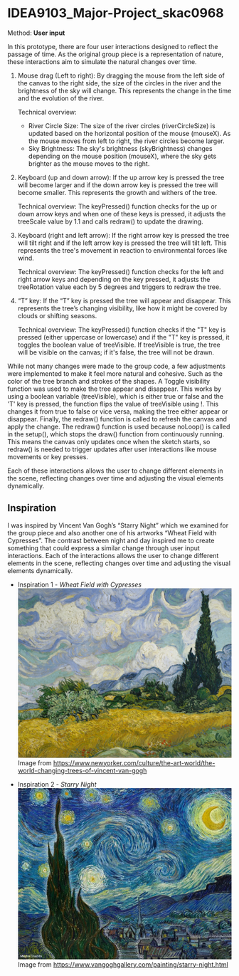 # IDEA9103_Major-Project_skac0968

Method: **User input**

In this prototype, there are four user interactions designed to reflect the passage of time. As the original group piece is a representation of nature, these interactions aim to simulate the natural changes over time.

1. Mouse drag (Left to right): By dragging the mouse from the left side of the canvas to the right side, the size of the circles in the river and the brightness of the sky will change. This represents the change in the time and the evolution of the river. 
   
   Technical overview: 
    - River Circle Size: The size of the river circles (riverCircleSize) is updated based on the horizontal position of the mouse (mouseX). As the mouse moves from left to right, the river circles become larger.
    - Sky Brightness: The sky's brightness (skyBrightness) changes depending on the mouse position (mouseX), where the sky gets brighter as the mouse moves to the right.

2. Keyboard (up and down arrow): If the up arrow key is pressed the tree will become larger and if the down arrow key is pressed the tree will become smaller. This represents the growth and withers of the tree. 

    Technical overview:
    The keyPressed() function checks for the up or down arrow keys and when one of these keys is pressed, it adjusts the treeScale value by 1.1 and calls redraw() to update the drawing.

3. Keyboard (right and left arrow): If the right arrow key is pressed the tree will tilt right and if the left arrow key is pressed the tree will tilt left. This represents the tree's movement in reaction to environmental forces like wind.
    
    Technical overview:
    The keyPressed() function checks for the left and right arrow keys and depending on the key pressed, it adjusts the treeRotation value each by 5 degrees and triggers to redraw the tree.

4. “T” key:  If the “T” key is pressed the tree will appear and disappear. This represents the tree’s changing visibility, like how it might be covered by clouds or shifting seasons. 

    Technical overview:
    The keyPressed() function checks if the "T" key is pressed (either uppercase or lowercase) and if the "T" key is pressed, it toggles the boolean value of treeVisible. If treeVisible is true, the tree will be visible on the canvas; if it's false, the tree will not be drawn.

While not many changes were made to the group code, a few adjustments were implemented to make it feel more natural and cohesive. Such as the color of the tree branch and strokes of the shapes. A Toggle visibility function was used to make the tree appear and disappear. This works by using a boolean variable (treeVisible), which is either true or false and the 'T' key is pressed, the function flips the value of treeVisible using !. This changes it from true to false or vice versa, making the tree either appear or disappear. Finally, the redraw() function is called to refresh the canvas and apply the change. The redraw() function is used because noLoop() is called in the setup(), which stops the draw() function from continuously running. This means the canvas only updates once when the sketch starts, so redraw() is needed to trigger updates after user interactions like mouse movements or key presses.

Each of these interactions allows the user to change different elements in the scene, reflecting changes over time and adjusting the visual elements dynamically.

## **Inspiration**
I was inspired by Vincent Van Gogh’s “Starry Night” which we examined for the group piece and also another one of his artworks “Wheat Field with Cypresses”. The contrast between night and day inspired me to create something that could express a similar change through user input interactions. Each of the interactions allows the user to change different elements in the scene, reflecting changes over time and adjusting the visual elements dynamically.

- Inspiration 1 - *Wheat Field with Cypresses*
![Image1](Images/V.V_Wheat.webp)
    Image from https://www.newyorker.com/culture/the-art-world/the-world-changing-trees-of-vincent-van-gogh 

- Inspiration 2 - *Starry Night*
![Image2](Images/The_Starry_Night.webp)
    Image from https://www.vangoghgallery.com/painting/starry-night.html